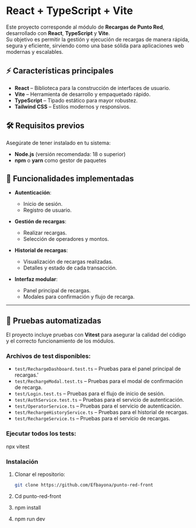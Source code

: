 # React + TypeScript + Vite

Este proyecto corresponde al módulo de **Recargas de Punto Red**, desarrollado con **React**, **TypeScript** y **Vite**.  
Su objetivo es permitir la gestión y ejecución de recargas de manera rápida, segura y eficiente, sirviendo como una base sólida para aplicaciones web modernas y escalables.

## ⚡ Características principales

- **React** – Biblioteca para la construcción de interfaces de usuario.
- **Vite** – Herramienta de desarrollo y empaquetado rápido.
- **TypeScript** – Tipado estático para mayor robustez.
- **Tailwind CSS** – Estilos modernos y responsivos.

## 🛠 Requisitos previos

Asegúrate de tener instalado en tu sistema:

- **Node.js** (versión recomendada: 18 o superior)
- **npm** o **yarn** como gestor de paquetes

## 📌 Funcionalidades implementadas

- **Autenticación**:
   - Inicio de sesión.
   - Registro de usuario.

- **Gestión de recargas**:
   - Realizar recargas.
   - Selección de operadores y montos.

- **Historial de recargas**:
   - Visualización de recargas realizadas.
   - Detalles y estado de cada transacción.

- **Interfaz modular**:
   - Panel principal de recargas.
   - Modales para confirmación y flujo de recarga.

---

## 🧪 Pruebas automatizadas

El proyecto incluye pruebas con **Vitest** para asegurar la calidad del código y el correcto funcionamiento de los módulos.

### Archivos de test disponibles:

- `test/RechargeDashboard.test.ts` – Pruebas para el panel principal de recargas.'
- `test/RechargeModal.test.ts` – Pruebas para el modal de confirmación de recarga.
- `test/Login.test.ts` – Pruebas para el flujo de inicio de sesión.
- `test/AuthService.test.ts` – Pruebas para el servicio de autenticación.
- `test/OperatorService.ts` – Pruebas para el servicio de autenticación.
- `test/RechargeHistoryService.ts` – Pruebas para el historial de recargas.
- `test/RechargeService.ts` – Pruebas para el servicio de recargas.

### Ejecutar todos los tests:

   npx vitest

### Instalación

1. Clonar el repositorio:
   ```bash
   git clone https://github.com/Efbayona/punto-red-front

2. Cd punto-red-front

3. npm install
4. npm run dev
